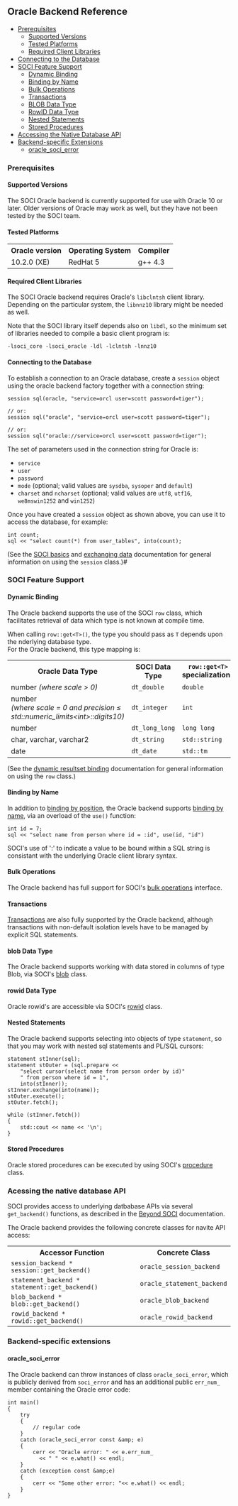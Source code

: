 ## Oracle Backend Reference

* [Prerequisites](#prerequisites)
    * [Supported Versions](#versions)
    * [Tested Platforms](#tested)
    * [Required Client Libraries](#required)
* [Connecting to the Database](#connecting)
* [SOCI Feature Support](#support)
    * [Dynamic Binding](#dynamic)
    * [Binding by Name](#name)
    * [Bulk Operations](#bulk)
    * [Transactions](#transactions)
    * [BLOB Data Type](#blob)
    * [RowID Data Type](#rowid)
    * [Nested Statements](#nested)
    * [Stored Procedures](#stored)
* [Accessing the Native Database API](#native)
* [Backend-specific Extensions](#extensions)
    * [oracle_soci_error](#oraclesocierror)


### <a name="prerequisites"></a> Prerequisites
 
#### <a name="versions"></a> Supported Versions

The SOCI Oracle backend is currently supported for use with Oracle 10 or later.
Older versions of Oracle may work as well, but they have not been tested by the SOCI team.

#### <a name="tested"></a> Tested Platforms

<table>
<tbody>
<tr><th>Oracle version</th><th>Operating System</th><th>Compiler</th></tr>
<tr><td>10.2.0 (XE)</td><td>RedHat 5</td><td>g++ 4.3</td></tr>
</tbody>
</table>


#### <a name="required"></a> Required Client Libraries

The SOCI Oracle backend requires Oracle's `libclntsh` client library. Depending on the particular system, the `libnnz10` library might be needed as well.

Note that the SOCI library itself depends also on `libdl`, so the minimum set of libraries needed to compile a basic client program is:

    -lsoci_core -lsoci_oracle -ldl -lclntsh -lnnz10

#### <a name="connecting"></a> Connecting to the Database

To establish a connection to an Oracle database, create a `session` object using the oracle backend factory together with a connection string:

    session sql(oracle, "service=orcl user=scott password=tiger");

    // or:
    session sql("oracle", "service=orcl user=scott password=tiger");

    // or:
    session sql("oracle://service=orcl user=scott password=tiger");

The set of parameters used in the connection string for Oracle is:

* `service`
* `user`
* `password`
* `mode` (optional; valid values are `sysdba`, `sysoper` and `default`)
* `charset` and `ncharset` (optional; valid values are `utf8`, `utf16`, `we8mswin1252` and `win1252`)

Once you have created a `session` object as shown above, you can use it to access the database, for example:

    int count;
    sql << "select count(*) from user_tables", into(count);

(See the [SOCI basics](../basics.html) and [exchanging data](../exchange.html) documentation for general information on using the `session` class.)#

### <a name="features"></a> SOCI Feature Support

#### <a name="dynamic"></a> Dynamic Binding

The Oracle backend supports the use of the SOCI `row` class, which facilitates retrieval of data which type is not known at compile time.

When calling `row::get<T>()`, the type you should pass as `T` depends upon the nderlying database type.<br/>  For the Oracle backend, this type mapping is:

<table>
  <tbody>
    <tr>
      <th>Oracle Data Type</th>
      <th>SOCI Data Type</th>
      <th><code>row::get&lt;T&gt;</code> specializations</th>
    </tr>
    <tr>
      <td>number <i>(where scale &gt; 0)</i></td>
      <td><code>dt_double</code></td>
      <td><code>double</code></td>
    </tr>
    <tr>
      <td>number<br /><i>(where scale = 0 and precision &le; std::numeric_limits&lt;int&gt;::digits10)</i></td>
      <td><code>dt_integer</code></td>
      <td><code>int</code></td>
    </tr>
    <tr>
      <td>number</td>
      <td><code>dt_long_long</code></td>
      <td><code>long long</code></td>
    </tr>
    <tr>
      <td>char, varchar, varchar2</td>
      <td><code>dt_string</code></td>
      <td><code>std::string</code></td>
    </tr>
    <tr>
      <td>date</td>
      <td><code>dt_date</code></td>
      <td><code>std::tm</code></td>
    </tr>
  </tbody>
</table>


(See the [dynamic resultset binding](../exchange.html#dynamic) documentation for general information on using the `row` class.)

#### <a name="name"></a> Binding by Name

In addition to [binding by position](../exchange.html#bind_position), the Oracle backend supports [binding by name](../exchange.html#bind_name), via an overload of the `use()` function:

    int id = 7;
    sql << "select name from person where id = :id", use(id, "id")

SOCI's use of ':' to indicate a value to be bound within a SQL string is consistant with the underlying Oracle client library syntax.

#### <a name="bulk"></a> Bulk Operations

The Oracle backend has full support for SOCI's [bulk operations](../statements.html#bulk) interface.

#### <a name="transactions"></a> Transactions

[Transactions](../statements.html#transactions) are also fully supported by the Oracle backend,
although transactions with non-default isolation levels have to be managed by explicit SQL statements.

#### <a name="blob"></a> blob Data Type

The Oracle backend supports working with data stored in columns of type Blob, via SOCI's [blob](../exchange.html#blob) class.

#### <a name="rowid"></a> rowid Data Type

Oracle rowid's are accessible via SOCI's [rowid](../reference.html#rowid) class.

#### <a name="nested"></a> Nested Statements

The Oracle backend supports selecting into objects of type `statement`, so that you may work with nested sql statements and PL/SQL cursors:

    statement stInner(sql);
    statement stOuter = (sql.prepare <<
        "select cursor(select name from person order by id)"
        " from person where id = 1",
        into(stInner));
    stInner.exchange(into(name));
    stOuter.execute();
    stOuter.fetch();

    while (stInner.fetch())
    {
        std::cout << name << '\n';
    }

#### <a name="stored"></a> Stored Procedures

Oracle stored procedures can be executed by using SOCI's [procedure](../statements.html#procedures) class.

### <a name="native"></a> Acessing the native database API

SOCI provides access to underlying datbabase APIs via several `get_backend()` functions, as described in the [Beyond SOCI](../beyond.html) documentation.

The Oracle backend provides the following concrete classes for navite API access:

<table>
  <tbody>
    <tr>
      <th>Accessor Function</th>
      <th>Concrete Class</th>
    </tr>
    <tr>
      <td><code>session_backend * session::get_backend()</code></td>
      <td><code>oracle_session_backend</code></td>
    </tr>
    <tr>
      <td><code>statement_backend * statement::get_backend()</code></td>
      <td><code>oracle_statement_backend</code></td>
    </tr>
    <tr>
      <td><code>blob_backend * blob::get_backend()</code></td>
      <td><code>oracle_blob_backend</code></td>
    </tr>
    <tr>
      <td><code>rowid_backend * rowid::get_backend()</code></td>
      <td><code>oracle_rowid_backend</code></td>
    </tr>
  </tbody>
</table>

### <a name="extensions"></a> Backend-specific extensions

#### <a name="oraclesocierror"></a> oracle_soci_error

The Oracle backend can throw instances of class `oracle_soci_error`, which is publicly derived from `soci_error` and has an additional public `err_num_` member containing the Oracle error code:

    int main()
    {
        try
        {
            // regular code
        }
        catch (oracle_soci_error const &amp; e)
        {
            cerr << "Oracle error: " << e.err_num_
              << " " << e.what() << endl;
        }
        catch (exception const &amp;e)
        {
            cerr << "Some other error: "<< e.what() << endl;
        }
    }